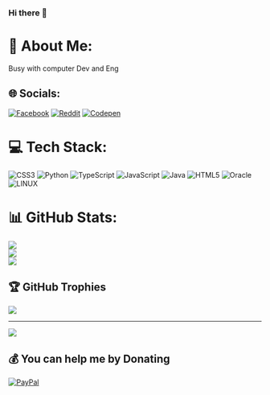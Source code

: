 ### Hi there 👋

<!--
**VeereswarG/veereswarg** is a ✨ _special_ ✨ repository because its `README.md` (this file) appears on your GitHub profile.

Here are some ideas to get you started:

- 🔭 I’m currently working on ...
- 🌱 I’m currently learning ...
- 👯 I’m looking to collaborate on ...
- 🤔 I’m looking for help with ...
- 💬 Ask me about ...
- 📫 How to reach me: ...
- 😄 Pronouns: ...
- ⚡ Fun fact: ...
-->

# 💫 About Me:
Busy with computer Dev and Eng


## 🌐 Socials:
[![Facebook](https://img.shields.io/badge/Facebook-%231877F2.svg?logo=Facebook&logoColor=white)](https://facebook.com/veereswarg) [![Reddit](https://img.shields.io/badge/Reddit-%23FF4500.svg?logo=Reddit&logoColor=white)](https://reddit.com/user/veereswarg) [![Codepen](https://img.shields.io/badge/Codepen-000000?style=for-the-badge&logo=codepen&logoColor=white)](https://codepen.io/veereswarg) 

# 💻 Tech Stack:
![CSS3](https://img.shields.io/badge/css3-%231572B6.svg?style=for-the-badge&logo=css3&logoColor=white) ![Python](https://img.shields.io/badge/python-3670A0?style=for-the-badge&logo=python&logoColor=ffdd54) ![TypeScript](https://img.shields.io/badge/typescript-%23007ACC.svg?style=for-the-badge&logo=typescript&logoColor=white) ![JavaScript](https://img.shields.io/badge/javascript-%23323330.svg?style=for-the-badge&logo=javascript&logoColor=%23F7DF1E) ![Java](https://img.shields.io/badge/java-%23ED8B00.svg?style=for-the-badge&logo=java&logoColor=white) ![HTML5](https://img.shields.io/badge/html5-%23E34F26.svg?style=for-the-badge&logo=html5&logoColor=white) ![Oracle](https://img.shields.io/badge/Oracle-F80000?style=for-the-badge&logo=oracle&logoColor=white) ![LINUX](https://img.shields.io/badge/Linux-FCC624?style=for-the-badge&logo=linux&logoColor=black)
# 📊 GitHub Stats:
![](https://github-readme-stats.vercel.app/api?username=veereswarg&theme=dark&hide_border=false&include_all_commits=true&count_private=true)<br/>
![](https://github-readme-streak-stats.herokuapp.com/?user=veereswarg&theme=dark&hide_border=false)<br/>
![](https://github-readme-stats.vercel.app/api/top-langs/?username=veereswarg&theme=dark&hide_border=false&include_all_commits=true&count_private=true&layout=compact)

## 🏆 GitHub Trophies
![](https://github-profile-trophy.vercel.app/?username=veereswarg&theme=dark_dimmed&no-frame=false&no-bg=false&margin-w=4)

---
[![](https://visitcount.itsvg.in/api?id=veereswarg&label=Profile%20Views&color=12&icon=2&pretty=false)](https://visitcount.itsvg.in)

  ## 💰 You can help me by Donating
  [![PayPal](https://img.shields.io/badge/PayPal-00457C?style=for-the-badge&logo=paypal&logoColor=white)](https://paypal.me/veereswarg) 

  
<!-- Proudly created with GPRM ( https://gprm.itsvg.in ) -->
